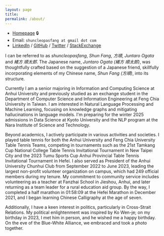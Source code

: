 ```yaml
---
layout: page
title: 
permalink: /about/
---
```


* [Homepage](https://sites.google.com/view/shuncleopasfang/) 🔒
* Email: `shuncleopasfang at gmail dot com`
* [LinkedIn](https://www.linkedin.com/in/shun-cleopas-fang/) / [GitHub](https://github.com/shuncleopasfang) / [Twitter](https://twitter.com/shuncleopasfang/) / [StackExchange](https://stackexchange.com/users/17533833/shun-cleopas-fang?tab=accounts)

I can be referred to as *shuncleopasfang*, *Shun Fang*, *方順*, *Juntaro Ogata* and *緒方 順太郎*. The Japanese name, *Juntaro Ogata (緒方 順太郎)*, was thoughtfully crafted based on the suggestion of a Japanese friend, skillfully incorporating elements of my Chinese name, *Shun Fang (方順)*, into its structure.

Currently I am a senior majoring in Information and Computing Science at Anhui University and previously studied as an exchange student in the Department of Computer Science and Information Engineering at Feng Chia University in Taiwan. I am interested in Natural Language Processing and Machine Learning, focusing on knowledge graphs and mitigating hallucinations in language models. I'm preparing for the winter 2025 admissions in Data Science at Kyoto University and the NLP program at the Nara Institute of Science and Technology.

Beyond academics, I actively participate in various activities and societies. I played table tennis for both the Anhui University and Feng Chia University Table Tennis Teams, competing in tournaments such as the 21st Tamkang Cup National College Table Tennis Invitational Tournament in New Taipei City and the 2023 Tumu Sports Cup Anhui Provincial Table Tennis Invitational Tournament in Hefei. I also served as President of the Anhui University Chunhui Club from September 2022 to June 2023, leading the largest non-profit volunteer organization on campus, which had 249 official members during my tenure. My commitment to community service includes volunteering as a teacher at Fanzhai School in Jieshou, Anhui, and later returning as a team leader for a rural education aid group. By the way, I completed a half marathon in 01:58:09 at the Hefei Marathon in December 2021, and I began learning Chinese Calligraphy at the age of seven.

Additionally, I have a keen interest in politics, particularly in Cross-Strait Relations. My political enlightenment was inspired by Ko Wen-je; on my birthday in 2023, I met him in person, and he wished me a happy birthday. On the eve of the Blue-White Alliance, we embraced and took a photo together.

